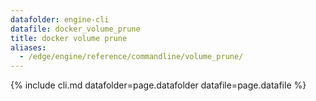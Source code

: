 ```yaml
---
datafolder: engine-cli
datafile: docker_volume_prune
title: docker volume prune
aliases:
  - /edge/engine/reference/commandline/volume_prune/
---
```

<!--
This page is automatically generated from Docker's source code. If you want to
suggest a change to the text that appears here, open a ticket or pull request
in the source repository on GitHub:

https://github.com/docker/cli
-->

{% include cli.md datafolder=page.datafolder datafile=page.datafile %}
